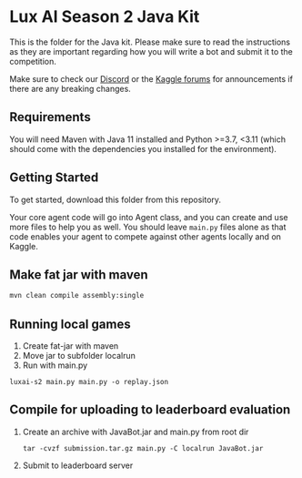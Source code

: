 # Lux AI Season 2 Java Kit

This is the folder for the Java kit. Please make sure to read the instructions as they are important regarding how you will write a bot and submit it to the competition.

Make sure to check our [Discord](https://discord.gg/aWJt3UAcgn) or the [Kaggle forums](https://www.kaggle.com/c/lux-ai-season2/discussion) for announcements if there are any breaking changes.

## Requirements

You will need Maven with Java 11 installed and Python >=3.7, <3.11 (which should come with the dependencies you installed for the environment).

## Getting Started

To get started, download this folder from this repository.

Your core agent code will go into Agent class, and you can create and use more files to help you as well. You should leave `main.py` files alone as that code enables your agent to compete against other agents locally and on Kaggle.

## Make fat jar with maven

```bash
mvn clean compile assembly:single
```

## Running local games

1. Create fat-jar with maven
2. Move jar to subfolder localrun
3. Run with main.py

```
luxai-s2 main.py main.py -o replay.json
```

## Compile for uploading to leaderboard evaluation

1. Create an archive with JavaBot.jar and main.py from root dir
    ```
    tar -cvzf submission.tar.gz main.py -C localrun JavaBot.jar
    ```
2. Submit to leaderboard server
